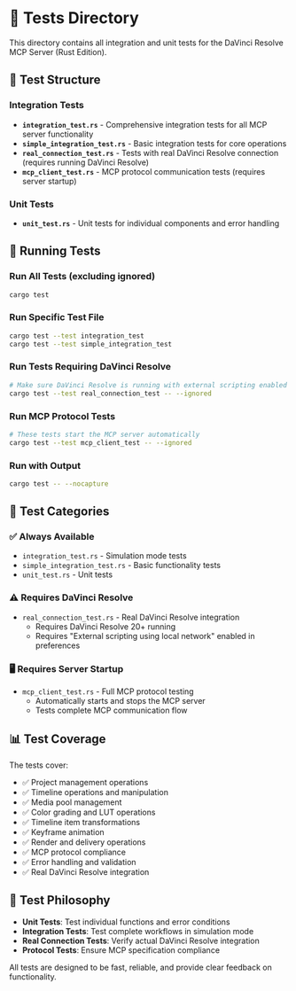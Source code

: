 # 🧪 Tests Directory

This directory contains all integration and unit tests for the DaVinci Resolve MCP Server (Rust Edition).

## 📁 Test Structure

### Integration Tests
- **`integration_test.rs`** - Comprehensive integration tests for all MCP server functionality
- **`simple_integration_test.rs`** - Basic integration tests for core operations
- **`real_connection_test.rs`** - Tests with real DaVinci Resolve connection (requires running DaVinci Resolve)
- **`mcp_client_test.rs`** - MCP protocol communication tests (requires server startup)

### Unit Tests
- **`unit_test.rs`** - Unit tests for individual components and error handling

## 🚀 Running Tests

### Run All Tests (excluding ignored)
```bash
cargo test
```

### Run Specific Test File
```bash
cargo test --test integration_test
cargo test --test simple_integration_test
```

### Run Tests Requiring DaVinci Resolve
```bash
# Make sure DaVinci Resolve is running with external scripting enabled
cargo test --test real_connection_test -- --ignored
```

### Run MCP Protocol Tests
```bash
# These tests start the MCP server automatically
cargo test --test mcp_client_test -- --ignored
```

### Run with Output
```bash
cargo test -- --nocapture
```

## 🔧 Test Categories

### ✅ Always Available
- `integration_test.rs` - Simulation mode tests
- `simple_integration_test.rs` - Basic functionality tests
- `unit_test.rs` - Unit tests

### ⚠️ Requires DaVinci Resolve
- `real_connection_test.rs` - Real DaVinci Resolve integration
  - Requires DaVinci Resolve 20+ running
  - Requires "External scripting using local network" enabled in preferences

### 🖥️ Requires Server Startup
- `mcp_client_test.rs` - Full MCP protocol testing
  - Automatically starts and stops the MCP server
  - Tests complete MCP communication flow

## 📊 Test Coverage

The tests cover:
- ✅ Project management operations
- ✅ Timeline operations and manipulation
- ✅ Media pool management
- ✅ Color grading and LUT operations
- ✅ Timeline item transformations
- ✅ Keyframe animation
- ✅ Render and delivery operations
- ✅ MCP protocol compliance
- ✅ Error handling and validation
- ✅ Real DaVinci Resolve integration

## 🎯 Test Philosophy

- **Unit Tests**: Test individual functions and error conditions
- **Integration Tests**: Test complete workflows in simulation mode
- **Real Connection Tests**: Verify actual DaVinci Resolve integration
- **Protocol Tests**: Ensure MCP specification compliance

All tests are designed to be fast, reliable, and provide clear feedback on functionality. 